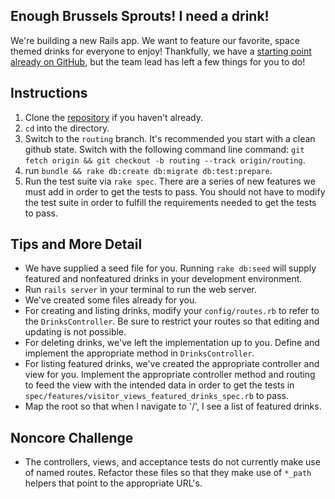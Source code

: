 ## Enough Brussels Sprouts! I need a drink!

We're building a new Rails app. We want to feature our favorite, space themed drinks for everyone to enjoy! Thankfully, we have a [starting point already on GitHub][launchtails-gh], but the team lead has left a few things for you to do!

## Instructions

1. Clone the [repository][launchtails-gh] if you haven't already.
2. `cd` into the directory.
3. Switch to the `routing` branch. It's recommended you start with a clean github state.
  Switch with the following command line command: `git fetch origin && git
  checkout -b routing --track origin/routing`.
4. run `bundle && rake db:create db:migrate db:test:prepare`.
5. Run the test suite via `rake spec`.
  There are a series of new features we must add in order to get the tests to
  pass. You should not have to modify the test suite in order to fulfill the
  requirements needed to get the tests to pass.

## Tips and More Detail

* We have supplied a seed file for you. Running `rake db:seed` will supply featured and nonfeatured drinks in your development environment.
* Run `rails server` in your terminal to run the web server.
* We've created some files already for you.
* For creating and listing drinks, modify your `config/routes.rb` to refer to the `DrinksController`. Be sure to restrict your routes so that editing and updating is not possible.
* For deleting drinks, we've left the implementation up to you. Define and implement the appropriate method in `DrinksController`.
* For listing featured drinks, we've created the appropriate controller and view for you. Implement the appropriate controller method and routing to feed the view with the intended data in order to get the tests in `spec/features/visitor_views_featured_drinks_spec.rb` to pass.
* Map the root so that when I navigate to '/', I see a list of featured drinks.

## Noncore Challenge

* The controllers, views, and acceptance tests do not currently make use of named routes. Refactor these files so that they make use of `*_path` helpers that point to the appropriate URL's.

[launchtails-gh]: https://github.com/LaunchAcademy/launchtails
